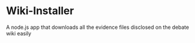 # Wiki-Installer
A node.js app that downloads all the evidence files disclosed on the debate wiki easily
